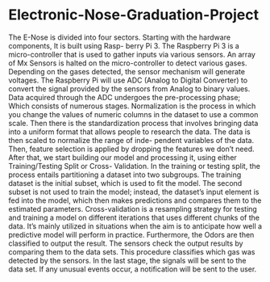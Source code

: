 # Electronic-Nose-Graduation-Project
The E-Nose is divided into four sectors. Starting with the hardware components, It is built using Rasp-
berry Pi 3. The Raspberry Pi 3 is a micro-controller that is used to gather inputs via various sensors.
An array of Mx Sensors is halted on the micro-controller to detect various gases. Depending on the
gases detected, the sensor mechanism will generate voltages. The Raspberry Pi will use ADC (Analog
to Digital Converter) to convert the signal provided by the sensors from Analog to binary values.
Data acquired through the ADC undergoes the pre-processing phase; Which consists of numerous stages.
Normalization is the process in which you change the values of numeric columns in the dataset to use
a common scale. Then there is the standardization process that involves bringing data into a uniform
format that allows people to research the data. The data is then scaled to normalize the range of inde-
pendent variables of the data. Then, feature selection is applied by dropping the features we don’t need.
After that, we start building our model and processing it, using either Training/Testing Split or Cross-
Validation. In the training or testing split, the process entails partitioning a dataset into two subgroups.
The training dataset is the initial subset, which is used to fit the model. The second subset is not used to
train the model; instead, the dataset’s input element is fed into the model, which then makes predictions
and compares them to the estimated parameters. Cross-validation is a resampling strategy for testing
and training a model on different iterations that uses different chunks of the data. It’s mainly utilized in
situations when the aim is to anticipate how well a predictive model will perform in practice.
Furthermore, the Odors are then classified to output the result. The sensors check the output results
by comparing them to the data sets. This procedure classifies which gas was detected by the sensors.
In the last stage, the signals will be sent to the data set. If any unusual events occur, a notification
will be sent to the user.

